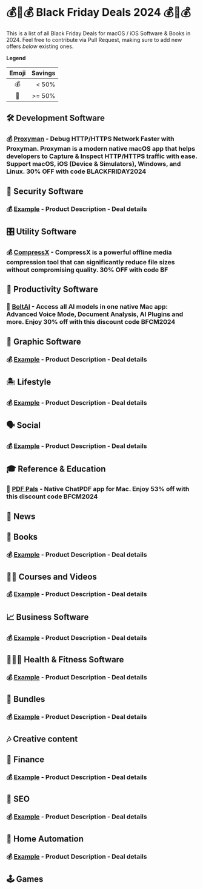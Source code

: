 
# 💰💸💰 Black Friday Deals 2024 💰💸💰

This is a list of all Black Friday Deals for macOS / iOS Software & Books in 2024. Feel free to contribute via Pull Request, making sure to add new offers _below_ existing ones.

**Legend**

| Emoji | Savings |
| :---: | ------: |
|  💰   |   < 50% |
|  💸   |  >= 50% |

## 🛠 Development Software
### 💰 [Proxyman](https://proxyman.io) - Debug HTTP/HTTPS Network Faster with Proxyman. Proxyman is a modern native macOS app that helps developers to Capture & Inspect HTTP/HTTPS traffic with ease. Support macOS, iOS (Device & Simulators), Windows, and Linux. 30% OFF with code **BLACKFRIDAY2024**

## :tophat: Security Software
### 💰 [Example](https://example.com) - Product Description - Deal details

## 🎛 Utility Software
### 💰 [CompressX](https://compressx.app) - CompressX is a powerful offline media compression tool that can significantly reduce file sizes without compromising quality. 30% OFF with code **BF**

## 📌 Productivity Software
### 💸 [BoltAI](https://boltai.com?ref=bfdeals) - Access all AI models in one native Mac app: Advanced Voice Mode, Document Analysis, AI Plugins and more. Enjoy 30% off with this discount code **BFCM2024**

## 🎨 Graphic Software
### 💰 [Example](https://example.com) - Product Description - Deal details

## 🏝️ Lifestyle
### 💰 [Example](https://example.com) - Product Description - Deal details

## 🗣️ Social
### 💰 [Example](https://example.com) - Product Description - Deal details

## 🎓 Reference & Education
### 💸 [PDF Pals](https://pdfpals.com?ref=bfdeals) - Native ChatPDF app for Mac. Enjoy 53% off with this discount code **BFCM2024**

## 📰 News

## 📖 Books
### 💰 [Example](https://example.com) - Product Description - Deal details

## 👩‍🎓 Courses and Videos
### 💰 [Example](https://example.com) - Product Description - Deal details

## 📈 Business Software
### 💰 [Example](https://example.com) - Product Description - Deal details

## 🏃🏻‍♀️ Health & Fitness Software
### 💰 [Example](https://example.com) - Product Description - Deal details

## 🎁 Bundles
### 💰 [Example](https://example.com) - Product Description - Deal details

## 🎶 Creative content

## 🤑 Finance
### 💰 [Example](https://example.com) - Product Description - Deal details


## 🔎 SEO
### 💰 [Example](https://example.com) - Product Description - Deal details

## 🏡 Home Automation
### 💰 [Example](https://example.com) - Product Description - Deal details

## 🕹 Games
